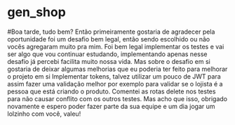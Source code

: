 # gen_shop

#Boa tarde, tudo bem? Então primeiramente gostaria de agradecer pela oportunidade foi um desafio bem legal, então sendo escolhido ou não vocês agregaram muito pra mim. Foi bem legal implementar os testes e vai ser algo que vou continuar estudando, implementando apenas nesse desafio já percebi facilita muito nossa vida.
Mas sobre o desafio em si gostaria de deixar algumas melhorias que eu poderia ter feito para melhorar o projeto em si
Implementar tokens, talvez utilizar um pouco de JWT para assim fazer uma validação melhor por exemplo para validar se o lojista é a pessoa que está criando o produto. Comentei as rotas delete nos testes para não causar conflito com os outros testes. Mas acho que isso, obrigado novamente e espero poder fazer parte da sua equipe e um dia jogar um lolzinho com você, valeu!
